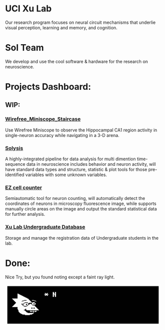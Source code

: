 # UCI Xu Lab

Our research program focuses on neural circuit mechanisms that underlie visual perception, learning and memory, and cognition.

# Sol Team

We develop and use the cool software & hardware for the research on neuroscience.

# Projects Dashboard:

## WIP:

### [Wirefree_Miniscope_Staircase](https://github.com/XuLab-Sol-Team/Wirefree_Miniscope_Staircase)

Use Wirefree Miniscope to observe the Hippocampal CA1 region activity in single-neuron accuracy while navigating in a 3-D arena.

### [Solysis](https://github.com/Solhvemjsun/Solysis)

A highly-integrated pipeline for data analysis for multi dimention time-sequence data in neuroscience includes behavior and neuron activity, will have standard data types and structure, statistic & plot tools for those pre-identified variables with some unknown variables. 

### [EZ cell counter](https://github.com/XuLab-Sol-Team/EZ_Cell_counter)

Semiautomatic tool for neuron counting, will automatically detect the coordinates of neurons in microscopy fluorescence image, while supports manually circle areas on the image and output the standard statistical data for further analysis.

### [Xu Lab Undergraduate Database](https://github.com/XuLab-Sol-Team/XuLab-Undergraduates)

Storage and manage the registration data of Undergraduate students in the lab.

# Done:

Nice Try, but you found noting except a faint ray light.

![undertale_text_box.gif](assets/undertale_text_box.gif)
